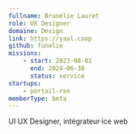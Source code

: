 ```yaml
---
fullname: Brunélie Lauret
role: UX Designer
domaine: Design
link: https://yaal.coop
github: funelie
missions:
    - start: 2023-08-01
      end: 2024-06-30
      status: service
startups:
    - portail-rse
memberType: beta
---
```


UI UX Designer, intégrateur·ice web
